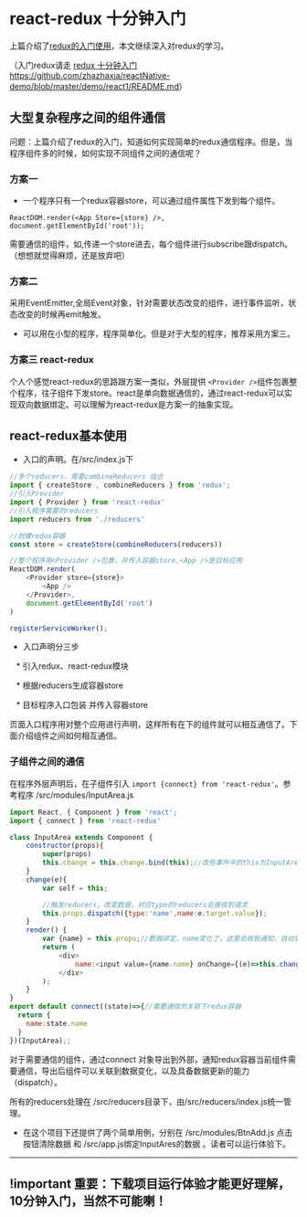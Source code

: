 # react-redux 十分钟入门

上篇介绍了[redux的入门使用](https://github.com/zhazhaxia/reactNative-demo/blob/master/demo/react1/README.md)，本文继续深入对redux的学习。


（入门redux请走 [redux 十分钟入门https://github.com/zhazhaxia/reactNative-demo/blob/master/demo/react1/README.md](https://github.com/zhazhaxia/reactNative-demo/blob/master/demo/react1/README.md)）

## 大型复杂程序之间的组件通信

问题：上篇介绍了redux的入门，知道如何实现简单的redux通信程序。但是，当程序组件多的时候，如何实现不同组件之间的通信呢？

### 方案一

- 一个程序只有一个redux容器store，可以通过组件属性下发到每个组件。

```
ReactDOM.render(<App Store={store} />, document.getElementById('root'));
```
需要通信的组件，如<App />,传递一个store进去，每个组件进行subscribe跟dispatch。（想想就觉得麻烦，还是放弃吧）

### 方案二

采用EventEmitter,全局Event对象，针对需要状态改变的组件，进行事件监听，状态改变的时候再emit触发。

- 可以用在小型的程序，程序简单化。但是对于大型的程序，推荐采用方案三。

### 方案三 react-redux

个人个感觉react-redux的思路跟方案一类似，外层提供 `<Provider />`组件包裹整个程序，往子组件下发store。react是单向数据通信的，通过react-redux可以实现双向数据绑定。可以理解为react-redux是方案一的抽象实现。

## react-redux基本使用

- 入口的声明。在/src/index.js下

```javascript
//多个reducers，需要combineReducers 组合
import { createStore , combineReducers } from 'redux';
//引入Provider
import { Provider } from 'react-redux'
//引入程序需要的reducers
import reducers from './reducers'

//创建redux容器
const store = createStore(combineReducers(reducers))

//整个程序用<Provider />包裹，并传入容器store,<App />是目标应用
ReactDOM.render(
	<Provider store={store}>
		<App />
	</Provider>,
	document.getElementById('root')
)

registerServiceWorker();

```
- 入口声明分三步

    * 引入redux、react-redux模块
	
    * 根据reducers生成容器store
	
    * 目标程序入口包装<Provider /> 并传入容器store

页面入口程序用<Provider />对整个应用进行声明，这样所有在<App />下的组件就可以相互通信了。下面介绍组件之间如何相互通信。

### 子组件之间的通信

在程序外层<Provider />声明后，在子组件引入 `import {connect} from 'react-redux'`。参考程序 /src/modules/InputArea.js

```javascript
import React, { Component } from 'react';
import { connect } from 'react-redux'

class InputArea extends Component {
	constructor(props){
		super(props)
		this.change = this.change.bind(this);//改些事件中的this为InputArea
	}
	change(e){
		var self = this;

		//触发reducers，改变数据，对应type的reducers会接收到请求
		this.props.dispatch({type:'name',name:e.target.value});
	}
	render() {
		var {name} = this.props;//数据绑定，name变化了，这里会收到通知，自动更新组件数据
		return (
		  	<div>
		  		name:<input value={name.name} onChange={(e)=>this.change(e)} /><br/>
		  	</div>
		);
	}
}
export default connect((state)=>{//需要通信的关联下redux容器
  return {
  	name:state.name
  }
})(InputArea);;

``` 

对于需要通信的组件，通过connect 对象导出到外部，通知redux容器当前组件需要通信，导出后组件可以关联到数据变化，以及具备数据更新的能力（dispatch）。

所有的reducers处理在 /src/reducers目录下，由/src/reducers/index.js统一管理。

- 在这个项目下还提供了两个简单用例，分别在 /src/modules/BtnAdd.js 点击按钮清除数据 和 /src/app.js绑定InputAres的数据 。读者可以运行体验下。

---

## !important 重要：下载项目运行体验才能更好理解，10分钟入门，当然不可能喇！
